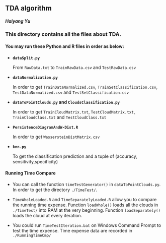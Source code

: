 ## TDA algorithm

##### *Haiyang Yu*

### This directory contains all the files about TDA.

#### You may run these Python and R files in order as below:

+ **`dataSplit.py`**

  From `RawData.txt` to `TrainRawData.csv` and `TestRawData.csv`

+ **`dataNormalization.py`**        

  In order to get `TrainDataNormalized.csv`, `TrainSetClassification.csv`, `TestDataNormalized.csv` and `TestSetClassification.csv`

+ **`dataToPointClouds.py` and `CloudsClassification.py `**       

  In order to get `TrainCloudMatrix.txt`, `TestCloudMatrix.txt`, `TrainCloudClass.txt` and `TestCloudClass.txt`

+ **`PersistenceDiagramAndW-Dist.R`**

  In order to get `WassersteinDistMatrix.csv`

+ **`knn.py`**

  To get the classification prediction and a tuple of (accuracy, sensitivity,specificity) 

#### Running Time Compare

+ You can call the function `timeTestGenerator()` in `dataToPointClouds.py`. In order to get the directory `./TimeTest/`.

+ `TimeWholeLoaded.R` and `TimeSeparatelyLoaded.R` allow you to compare the running time expense. Function `loadWhole()` loads all the clouds in `./TimeTest/` into RAM at the very beginning. Function `loadSeparately()` loads the cloud at every iteration. 

+ You could run `TimeTestIteration.bat` on Windows Command Prompt to test the time expense. Time expense data are recorded in `./RunningTimeCmp/`